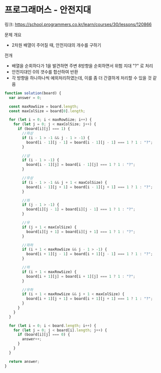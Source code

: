 # 프로그래머스 - 안전지대

링크: https://school.programmers.co.kr/learn/courses/30/lessons/120866

문제 개요

- 2차원 배열이 주어질 때, 안전지대의 개수를 구하기

전개

- 배열을 순회하다가 1을 발견하면 주변 8방향을 순회하면서 위험 지대 "?" 로 처리
- 안전지대인 0의 갯수를 합산하여 반환
- 각 방향을 하나하나씩 예외처리하였는데, 이를 좀 더 간결하게 처리할 수 있을 것 같음

```js
function solution(board) {
  var answer = 0;

  const maxRowSize = board.length;
  const maxColSize = board[0].length;

  for (let i = 0; i < maxRowSize; i++) {
    for (let j = 0; j < maxColSize; j++) {
      if (board[i][j] === 1) {
        //좌상
        if (i - 1 > -1 && j - 1 > -1) {
          board[i - 1][j - 1] = board[i - 1][j - 1] === 1 ? 1 : "?";
        }

        //상
        if (i - 1 > -1) {
          board[i - 1][j] = board[i - 1][j] === 1 ? 1 : "?";
        }

        //우상
        if (i - 1 > -1 && j + 1 < maxColSize) {
          board[i - 1][j + 1] = board[i - 1][j + 1] === 1 ? 1 : "?";
        }

        //좌
        if (j - 1 > -1) {
          board[i][j - 1] = board[i][j - 1] === 1 ? 1 : "?";
        }

        //우
        if (j + 1 < maxColSize) {
          board[i][j + 1] = board[i][j + 1] === 1 ? 1 : "?";
        }

        //좌하
        if (i + 1 < maxRowSize && j - 1 > -1) {
          board[i + 1][j - 1] = board[i + 1][j - 1] === 1 ? 1 : "?";
        }

        //하
        if (i + 1 < maxRowSize) {
          board[i + 1][j] = board[i + 1][j] === 1 ? 1 : "?";
        }

        //우하
        if (i + 1 < maxRowSize && j + 1 < maxColSize) {
          board[i + 1][j + 1] = board[i + 1][j + 1] === 1 ? 1 : "?";
        }
      }
    }
  }

  for (let i = 0; i < board.length; i++) {
    for (let j = 0; j < board[i].length; j++) {
      if (board[i][j] === 0) {
        answer++;
      }
    }
  }

  return answer;
}
```
